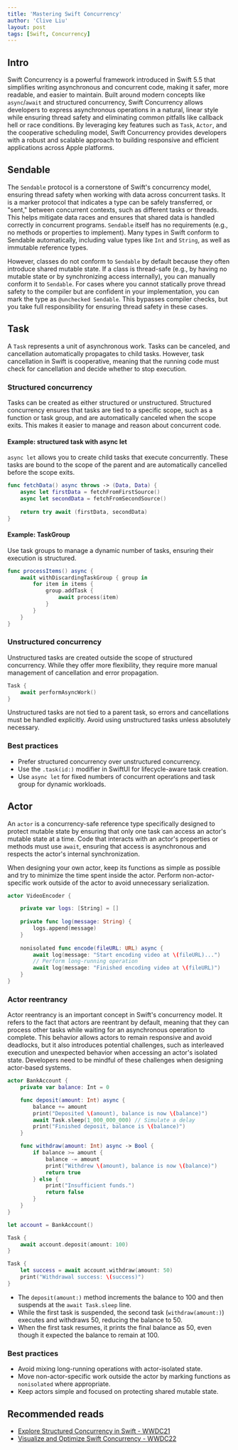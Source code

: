 ```yaml
---
title: 'Mastering Swift Concurrency'
author: 'Clive Liu'
layout: post
tags: [Swift, Concurrency]
---
```


## Intro

Swift Concurrency is a powerful framework introduced in Swift 5.5 that simplifies writing asynchronous and concurrent code, making it safer, more readable, and easier to maintain. Built around modern concepts like `async`/`await` and structured concurrency, Swift Concurrency allows developers to express asynchronous operations in a natural, linear style while ensuring thread safety and eliminating common pitfalls like callback hell or race conditions. By leveraging key features such as `Task`, `Actor`, and the cooperative scheduling model, Swift Concurrency provides developers with a robust and scalable approach to building responsive and efficient applications across Apple platforms.

## Sendable

The `Sendable` protocol is a cornerstone of Swift's concurrency model, ensuring thread safety when working with data across concurrent tasks. It is a marker protocol that indicates a type can be safely transferred, or "sent," between concurrent contexts, such as different tasks or threads. This helps mitigate data races and ensures that shared data is handled correctly in concurrent programs. `Sendable` itself has no requirements (e.g., no methods or properties to implement). Many types in Swift conform to Sendable automatically, including value types like `Int` and `String`, as well as immutable reference types. 

However, classes do not conform to `Sendable` by default because they often introduce shared mutable state. If a class is thread-safe (e.g., by having no mutable state or by synchronizing access internally), you can manually conform it to `Sendable`. For cases where you cannot statically prove thread safety to the compiler but are confident in your implementation, you can mark the type as `@unchecked Sendable`. This bypasses compiler checks, but you take full responsibility for ensuring thread safety in these cases.

## Task

A `Task` represents a unit of asynchronous work. Tasks can be canceled, and cancellation automatically propagates to child tasks. However, task cancellation in Swift is cooperative, meaning that the running code must check for cancellation and decide whether to stop execution.

### Structured concurrency

Tasks can be created as either structured or unstructured. Structured concurrency ensures that tasks are tied to a specific scope, such as a function or task group, and are automatically canceled when the scope exits. This makes it easier to manage and reason about concurrent code.

#### Example: structured task with async let

`async let` allows you to create child tasks that execute concurrently. These tasks are bound to the scope of the parent and are automatically cancelled before the scope exits.

```swift
func fetchData() async throws -> (Data, Data) {
    async let firstData = fetchFromFirstSource()
    async let secondData = fetchFromSecondSource()
    
    return try await (firstData, secondData)
}
```

#### Example: TaskGroup

Use task groups to manage a dynamic number of tasks, ensuring their execution is structured.

```swift
func processItems() async {
    await withDiscardingTaskGroup { group in
        for item in items {
            group.addTask {
                await process(item)
            }
        }
    }
}
```

### Unstructured concurrency

Unstructured tasks are created outside the scope of structured concurrency. While they offer more flexibility, they require more manual management of cancellation and error propagation.

```swift
Task {
    await performAsyncWork()
}
```

Unstructured tasks are not tied to a parent task, so errors and cancellations must be handled explicitly. Avoid using unstructured tasks unless absolutely necessary.

### Best practices

- Prefer structured concurrency over unstructured concurrency.
- Use the `.task(id:)` modifier in SwiftUI for lifecycle-aware task creation.
- Use `async let` for fixed numbers of concurrent operations and task group for dynamic workloads.

## Actor

An `actor` is a concurrency-safe reference type specifically designed to protect mutable state by ensuring that only one task can access an actor's mutable state at a time. Code that interacts with an actor's properties or methods must use `await`, ensuring that access is asynchronous and respects the actor's internal synchronization.

When designing your own actor, keep its functions as simple as possible and try to minimize the time spent inside the actor. Perform non-actor-specific work outside of the actor to avoid unnecessary serialization.

```swift
actor VideoEncoder {

    private var logs: [String] = []
    
    private func log(message: String) {
        logs.append(message)
    }
    
    nonisolated func encode(fileURL: URL) async {
        await log(message: "Start encoding video at \(fileURL)...")
        // Perform long-running operation
        await log(message: "Finished encoding video at \(fileURL)")
    }
}
```

### Actor reentrancy

Actor reentrancy is an important concept in Swift's concurrency model. It refers to the fact that actors are reentrant by default, meaning that they can process other tasks while waiting for an asynchronous operation to complete. This behavior allows actors to remain responsive and avoid deadlocks, but it also introduces potential challenges, such as interleaved execution and unexpected behavior when accessing an actor's isolated state. Developers need to be mindful of these challenges when designing actor-based systems.

```swift
actor BankAccount {
    private var balance: Int = 0

    func deposit(amount: Int) async {
        balance += amount
        print("Deposited \(amount), balance is now \(balance)")
        await Task.sleep(1_000_000_000) // Simulate a delay
        print("Finished deposit, balance is \(balance)")
    }

    func withdraw(amount: Int) async -> Bool {
        if balance >= amount {
            balance -= amount
            print("Withdrew \(amount), balance is now \(balance)")
            return true
        } else {
            print("Insufficient funds.")
            return false
        }
    }
}

let account = BankAccount()

Task {
    await account.deposit(amount: 100)
}

Task {
    let success = await account.withdraw(amount: 50)
    print("Withdrawal success: \(success)")
}
```

- The `deposit(amount:)` method increments the balance to 100 and then suspends at the `await Task.sleep` line.
- While the first task is suspended, the second task (`withdraw(amount:)`) executes and withdraws 50, reducing the balance to 50.
- When the first task resumes, it prints the final balance as 50, even though it expected the balance to remain at 100.

### Best practices

- Avoid mixing long-running operations with actor-isolated state.
- Move non-actor-specific work outside the actor by marking functions as `nonisolated` where appropriate.
- Keep actors simple and focused on protecting shared mutable state.

## Recommended reads

- [Explore Structured Concurrency in Swift - WWDC21](https://developer.apple.com/videos/play/wwdc2021/10134/)
- [Visualize and Optimize Swift Concurrency - WWDC22](https://developer.apple.com/videos/play/wwdc2022/110350/)
